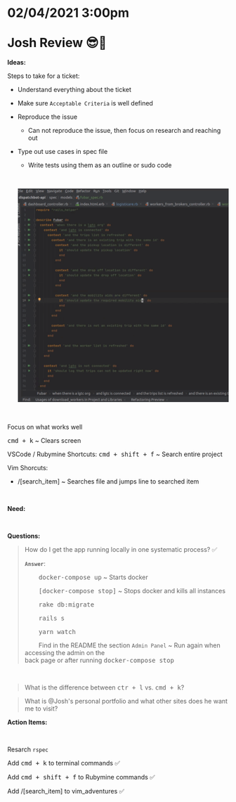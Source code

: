 # **02/04/2021 3:00pm <br> <br> Josh Review 😎🥇**

**Ideas:**

Steps to take for a ticket:
  * Understand everything about the ticket
  * Make sure `Acceptable Criteria` is well defined
  * Reproduce the issue
    * Can not reproduce the issue, then focus on research and reaching out
  * Type out use cases in spec file
    * Write tests using them as an outline or sudo code

    &nbsp;
  
    ![alt txt](./assets/rspec_example.png)

&nbsp;

Focus on what works well

<kbd>cmd + k</kbd> ~ Clears screen

VSCode / Rubymine Shortcuts:
<kbd>cmd + shift + f</kbd> ~ Search entire project

Vim Shorcuts:
  * /[search_item] ~ Searches file and jumps line to searched item

&nbsp;

**Need:**



&nbsp;

**Questions:**

> How do I get the app running locally in one systematic process? ✅
>
> **`Answer`**:
> 
> &nbsp; &nbsp; &nbsp; &nbsp; <kbd>docker-compose up</kbd> ~ Starts docker
>
> &nbsp; &nbsp; &nbsp; &nbsp; <kbd>[docker-compose stop]</kbd> ~ Stops docker and kills all instances
>
> &nbsp; &nbsp; &nbsp; &nbsp; <kbd>rake db:migrate</kbd>
>
> &nbsp; &nbsp; &nbsp; &nbsp; <kbd>rails s</kbd>
>
> &nbsp; &nbsp; &nbsp; &nbsp; <kbd>yarn watch</kbd>
>
> &nbsp; &nbsp; &nbsp; &nbsp; Find in the README the section `Admin Panel` ~ Run again when  accessing the admin on the <br> back page or after running <kbd>docker-compose stop</kbd>

&nbsp;

> What is the difference between <kbd>ctr + l</kbd> vs. <kbd>cmd + k</kbd>?

> What is @Josh's personal portfolio and what other sites does he want me to visit?

**Action Items:**

&nbsp;

Resarch `rspec`

Add <kbd>cmd + k</kbd> to terminal commands ✅

Add <kbd>cmd + shift + f</kbd> to Rubymine commands ✅

Add /[search_item] to vim_adventures ✅
